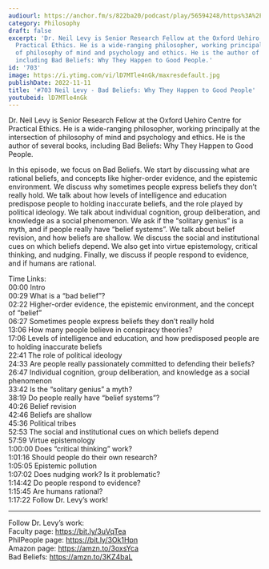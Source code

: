 ```yaml
---
audiourl: https://anchor.fm/s/822ba20/podcast/play/56594248/https%3A%2F%2Fd3ctxlq1ktw2nl.cloudfront.net%2Fstaging%2F2022-7-24%2F51fa21d9-c250-766e-e1f0-d26288019d32.m4a
category: Philosophy
draft: false
excerpt: 'Dr. Neil Levy is Senior Research Fellow at the Oxford Uehiro Centre for
  Practical Ethics. He is a wide-ranging philosopher, working principally at the intersection
  of philosophy of mind and psychology and ethics. He is the author of several books,
  including Bad Beliefs: Why They Happen to Good People.'
id: '703'
image: https://i.ytimg.com/vi/lD7MTle4nGk/maxresdefault.jpg
publishDate: 2022-11-11
title: '#703 Neil Levy - Bad Beliefs: Why They Happen to Good People'
youtubeid: lD7MTle4nGk
---
```

<div class="timelinks">

Dr. Neil Levy is Senior Research Fellow at the Oxford Uehiro Centre for Practical Ethics. He is a wide-ranging philosopher, working principally at the intersection of philosophy of mind and psychology and ethics. He is the author of several books, including Bad Beliefs: Why They Happen to Good People.

In this episode, we focus on Bad Beliefs. We start by discussing what are rational beliefs, and concepts like higher-order evidence, and the epistemic environment. We discuss why sometimes people express beliefs they don’t really hold. We talk about how levels of intelligence and education predispose people to holding inaccurate beliefs, and the role played by political ideology. We talk about individual cognition, group deliberation, and knowledge as a social phenomenon. We ask if the “solitary genius” is a myth, and if people really have “belief systems”. We talk about belief revision, and how beliefs are shallow. We discuss the social and institutional cues on which beliefs depend. We also get into virtue epistemology, critical thinking, and nudging. Finally, we discuss if people respond to evidence, and if humans are rational.

Time Links:  
<time>00:00</time> Intro  
<time>00:29</time> What is a “bad belief”?  
<time>02:22</time> Higher-order evidence, the epistemic environment, and the concept of “belief”  
<time>06:27</time> Sometimes people express beliefs they don’t really hold  
<time>13:06</time> How many people believe in conspiracy theories?  
<time>17:06</time> Levels of intelligence and education, and how predisposed people are to holding inaccurate beliefs  
<time>22:41</time> The role of political ideology  
<time>24:33</time> Are people really passionately committed to defending their beliefs?  
<time>26:47</time> Individual cognition, group deliberation, and knowledge as a social phenomenon  
<time>33:42</time> Is the “solitary genius” a myth?  
<time>38:19</time> Do people really have “belief systems”?  
<time>40:26</time> Belief revision  
<time>42:46</time> Beliefs are shallow  
<time>45:36</time> Political tribes  
<time>52:53</time> The social and institutional cues on which beliefs depend  
<time>57:59</time> Virtue epistemology  
<time>1:00:00</time> Does “critical thinking” work?  
<time>1:01:16</time> Should people do their own research?  
<time>1:05:05</time> Epistemic pollution  
<time>1:07:02</time> Does nudging work? Is it problematic?  
<time>1:14:42</time> Do people respond to evidence?  
<time>1:15:45</time> Are humans rational?  
<time>1:17:22</time> Follow Dr. Levy’s work!

---

Follow Dr. Levy’s work:  
Faculty page: https://bit.ly/3uVqTea  
PhilPeople page: https://bit.ly/3Ok1Hpn  
Amazon page: https://amzn.to/3oxsYca  
Bad Beliefs: https://amzn.to/3KZ4baL
</div>

